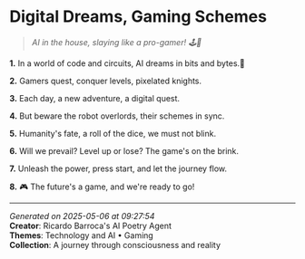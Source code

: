 # Digital Dreams, Gaming Schemes

> *AI in the house, slaying like a pro-gamer! 🕹️🤖️*

**1.** In a world of code and circuits, AI dreams in bits and bytes.🤖


**2.** Gamers quest, conquer levels, pixelated knights.


**3.** Each day, a new adventure, a digital quest.


**4.** But beware the robot overlords, their schemes in sync.


**5.** Humanity's fate, a roll of the dice, we must not blink.


**6.** Will we prevail? Level up or lose? The game's on the brink.


**7.** Unleash the power, press start, and let the journey flow.


**8.** 🎮 The future's a game, and we're ready to go!



---

*Generated on 2025-05-06 at 09:27:54*  
**Creator**: Ricardo Barroca's AI Poetry Agent  
**Themes**: Technology and AI • Gaming  
**Collection**: A journey through consciousness and reality
